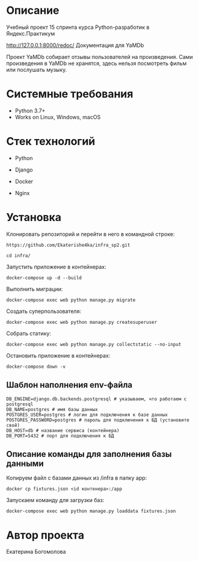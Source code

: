 # Описание

Учебный проект 15 спринта курса Python-разработик в Яндекс.Практикум

http://127.0.0.1:8000/redoc/ Документация для YaMDb

Проект YaMDb собирает отзывы пользователей на произведения. Сами произведения в YaMDb не хранятся, здесь нельзя посмотреть фильм или послушать музыку.

# Системные требования
- Python 3.7+
- Works on Linux, Windows, macOS

# Стек технологий

- Python

- Django

- Docker

- Nginx

# Установка

Клонировать репозиторий и перейти в него в командной строке:

```
https://github.com/Ekaterishe4ka/infra_sp2.git
```

```
cd infra/
```

Запустить приложение в контейнерах:

```
docker-compose up -d --build
```

Выполнить миграции:

```
docker-compose exec web python manage.py migrate
```

Создать суперпользователя:

```
docker-compose exec web python manage.py createsuperuser
```

Собрать статику:

```
docker-compose exec web python manage.py collectstatic --no-input
```

Остановить приложение в контейнерах:

```
docker-compose down -v
```

## Шаблон наполнения env-файла

```
DB_ENGINE=django.db.backends.postgresql # указываем, что работаем с postgresql
DB_NAME=postgres # имя базы данных
POSTGRES_USER=postgres # логин для подключения к базе данных
POSTGRES_PASSWORD=postgres # пароль для подключения к БД (установите свой)
DB_HOST=db # название сервиса (контейнера)
DB_PORT=5432 # порт для подключения к БД
```

## Описание команды для заполнения базы данными

Копируем файл с базами данных из /infra в папку app:

```
docker cp fixtures.json <id контенера>:/app
```

Запускаем команду для загрузки баз:

```
docker-compose exec web python manage.py loaddata fixtures.json
```

# Автор проекта

Екатерина Богомолова
